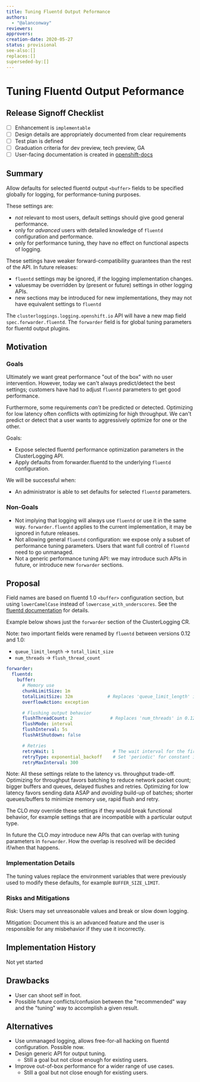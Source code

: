 ```yaml
---
title: Tuning Fluentd Output Peformance
authors:
  - "@alanconway"
reviewers:
approvers:
creation-date: 2020-05-27
status: provisional
see-also:[]
replaces:[]
superseded-by:[]
---
```


# Tuning Fluentd Output Peformance

## Release Signoff Checklist

- [ ] Enhancement is `implementable`
- [ ] Design details are appropriately documented from clear requirements
- [ ] Test plan is defined
- [ ] Graduation criteria for dev preview, tech preview, GA
- [ ] User-facing documentation is created in [openshift-docs](https://github.com/openshift/openshift-docs/)

## Summary

Allow defaults for selected fluentd output `<buffer>` fields to be specified globally
for logging, for performance-tuning purposes.

These settings are:
* *not* relevant to most users, default settings should give good general performance.
* only for *advanced* users with detailed knowledge of `fluentd` configuration and performance.
* only for performance tuning, they have no effect on functional aspects of logging.

These settings have weaker forward-compatibility guarantees than the rest of the API.
In future releases:
  - `fluentd` settings may be ignored, if the logging implementation changes.
  - valuesmay be overridden by (present or future) settings in other logging APIs.
  - new sections may be introduced for new implementations, they may not have equivalent settings to `fluentd`

The `clusterloggings.logging.openshift.io` API will have a new map field
`spec.forwarder.fluentd`. The `forwarder` field is for global tuning parameters
for fluentd output plugins.

## Motivation

### Goals

Ultimately we want great performance "out of the box" with no user
intervention. However, today we can't always predict/detect the best settings;
customers have had to adjust `fluentd` parameters to get good performance.

Furthermore, some requirements *can't* be predicted or detected.  Optimizing for
low latency often conflicts with optimizing for high throughput. We can't
predict or detect that a user wants to aggressively optimize for one or the
other.

Goals:
* Expose selected fluentd performance optimization parameters in the ClusterLogging API.
* Apply defaults from forwarder.fluentd to the underlying `fluentd` configuration.

We will be successful when:
* An administrator is able to set defaults for selected `fluentd` parameters.

### Non-Goals

* Not implying that logging will always use `fluentd` or use it in the same way. `forwarder.fluentd` applies to the current implementation, it may be ignored in future releases.
* Not allowing general `fluentd` configuration: we expose only a subset of performance tuning parameters. Users that want full control of `fluentd` need to go unmanaged.
* Not a generic performance tuning API: we may introduce such APIs in future, or introduce new `forwarder` sections. 

## Proposal

Field names are based on fluentd 1.0 `<buffer>` configuration section, but
using `lowerCamelCase` instead of `lowercase_with_underscores`.
See the [fluentd documentation](https://docs.fluentd.org/configuration/buffer-section#buffering-parameters) for details.

Example below shows just the `forwarder` section of the ClusterLogging CR.

Note: two important fields were renamed by `fluentd` between versions 0.12 and 1.0:
* `queue_limit_length` -> `total_limit_size`
* `num_threads` -> `flush_thread_count`

```yaml
forwarder:
  fluentd:
    buffer:
      # Memory use
      chunkLimitSize: 1m
      totalLimitSize: 32m             # Replaces 'queue_limit_length' in 0.12
      overflowAction: exception

      # Flushing output behavior
      flushThreadCount: 2              # Replaces 'num_threads' in 0.12
      flushMode: interval
      flushInterval: 5s
      flushAtShutdown: false

      # Retries
      retryWait: 1                      # The wait interval for the first retry.
      retryType: exponential_backoff    # Set 'periodic' for constant intervals.
      retryMaxInterval: 300
```

Note: All these settings relate to the latency vs. throughput
trade-off. Optimizing for throughput favors batching to reduce network packet
count; bigger buffers and queues, delayed flushes and retries. Optimizing for
low latency favors sending data ASAP and *avoiding* build-up of batches; shorter
queues/buffers to minimize memory use, rapid flush and retry.

The CLO *may* override these settings if they would break functional behavior,
for example settings that are incompatible with a particular output type.

In future the CLO *may* introduce new APIs that can overlap with tuning
parameters in `forwarder`. How the overlap is resolved will be
decided if/when that happens.

### Implementation Details

The tuning values replace the environment variables that were previously used to
modify these defaults, for example `BUFFER_SIZE_LIMIT`.

### Risks and Mitigations

Risk: Users may set unreasonable values and break or slow down logging.

Mitigation: Document this is an advanced feature and the user is responsible for
any misbehavior if they use it incorrectly.

## Implementation History

Not yet started

## Drawbacks

* User can shoot self in foot.
* Possible future conflicts/confusion between the "recommended" way and the "tuning" way to accomplish a given result.

## Alternatives

* Use unmanaged logging, allows free-for-all hacking on fluentd configuration. Possible now.
* Design generic API for output tuning.
  - Still a goal but not close enough for existing users.
* Improve out-of-box performance for a wider range of use cases.
  - Still a goal but not close enough for existing users.
